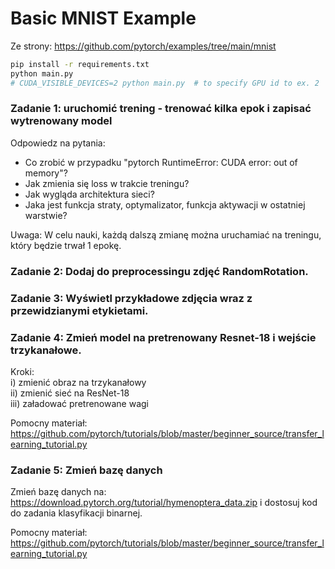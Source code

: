 # Basic MNIST Example
Ze strony: https://github.com/pytorch/examples/tree/main/mnist

```bash
pip install -r requirements.txt
python main.py
# CUDA_VISIBLE_DEVICES=2 python main.py  # to specify GPU id to ex. 2
```

### Zadanie 1: uruchomić trening - trenować kilka epok i zapisać wytrenowany model

Odpowiedz na pytania: 
- Co zrobić w przypadku "pytorch RuntimeError: CUDA error: out of memory"?
- Jak zmienia się loss w trakcie treningu?
- Jak wygląda architektura sieci?
- Jaka jest funkcja straty, optymalizator, funkcja aktywacji w ostatniej warstwie?

Uwaga: W celu nauki, każdą dalszą zmianę można uruchamiać na treningu, który będzie trwał 1 epokę.


### Zadanie 2: Dodaj do preprocessingu zdjęć RandomRotation.


### Zadanie 3: Wyświetl przykładowe zdjęcia wraz z przewidzianymi etykietami.


### Zadanie 4: Zmień model na pretrenowany Resnet-18 i wejście trzykanałowe.

Kroki:\
i) zmienić obraz na trzykanałowy\
ii) zmienić sieć na ResNet-18\
iii) załadować pretrenowane wagi

Pomocny materiał: https://github.com/pytorch/tutorials/blob/master/beginner_source/transfer_learning_tutorial.py


### Zadanie 5: Zmień bazę danych
Zmień bazę danych na: https://download.pytorch.org/tutorial/hymenoptera_data.zip i dostosuj kod do zadania klasyfikacji binarnej.

Pomocny materiał: https://github.com/pytorch/tutorials/blob/master/beginner_source/transfer_learning_tutorial.py

